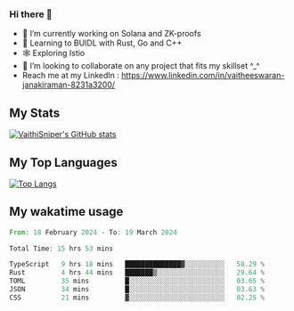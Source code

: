 ### Hi there 👋

- 🔭 I’m currently working on Solana and ZK-proofs
- 📖 Learning to BUIDL with Rust, Go and C++
- 🕸️ Exploring Istio
- 👯 I’m looking to collaborate on any project that fits my skillset ^_^
- Reach me at my LinkedIn : https://www.linkedin.com/in/vaitheeswaran-janakiraman-8231a3200/

## My Stats
[![VaithiSniper's GitHub stats](https://github-readme-stats.vercel.app/api?username=VaithiSniper&hide=stars&theme=radical)](https://github.com/anuraghazra/github-readme-stats)

## My Top Languages

[![Top Langs](https://github-readme-stats.vercel.app/api/top-langs/?username=VaithiSniper&layout=compact)](https://github.com/anuraghazra/github-readme-stats)

## My wakatime usage

<!--START_SECTION:waka-->

```rust
From: 18 February 2024 - To: 19 March 2024

Total Time: 15 hrs 53 mins

TypeScript   9 hrs 18 mins   ██████████████▓░░░░░░░░░░   58.29 %
Rust         4 hrs 44 mins   ███████▒░░░░░░░░░░░░░░░░░   29.64 %
TOML         35 mins         █░░░░░░░░░░░░░░░░░░░░░░░░   03.65 %
JSON         34 mins         █░░░░░░░░░░░░░░░░░░░░░░░░   03.63 %
CSS          21 mins         ▓░░░░░░░░░░░░░░░░░░░░░░░░   02.25 %
```

<!--END_SECTION:waka-->
